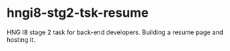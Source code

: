 # hngi8-stg2-tsk-resume
HNG I8 stage 2 task for back-end developers. Building a resume page and hosting it. 
